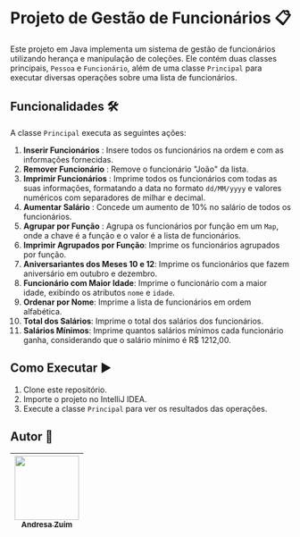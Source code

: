 # Projeto de Gestão de Funcionários 📋

Este projeto em Java implementa um sistema de gestão de funcionários utilizando herança e manipulação de coleções. Ele contém duas classes principais, `Pessoa` e `Funcionário`, além de uma classe `Principal` para executar diversas operações sobre uma lista de funcionários.

## Funcionalidades 🛠️

A classe `Principal` executa as seguintes ações:

1. **Inserir Funcionários** : Insere todos os funcionários na ordem e com as informações fornecidas.
2. **Remover Funcionário** : Remove o funcionário "João" da lista.
3. **Imprimir Funcionários** : Imprime todos os funcionários com todas as suas informações, formatando a data no formato `dd/MM/yyyy` e valores numéricos com separadores de milhar e decimal.
4. **Aumentar Salário** : Concede um aumento de 10% no salário de todos os funcionários.
5. **Agrupar por Função** : Agrupa os funcionários por função em um `Map`, onde a chave é a função e o valor é a lista de funcionários.
6. **Imprimir Agrupados por Função**: Imprime os funcionários agrupados por função.
7. **Aniversariantes dos Meses 10 e 12**: Imprime os funcionários que fazem aniversário em outubro e dezembro.
8. **Funcionário com Maior Idade**: Imprime o funcionário com a maior idade, exibindo os atributos `nome` e `idade`.
9. **Ordenar por Nome**: Imprime a lista de funcionários em ordem alfabética.
10. **Total dos Salários**: Imprime o total dos salários dos funcionários.
11. **Salários Mínimos**: Imprime quantos salários mínimos cada funcionário ganha, considerando que o salário mínimo é R$ 1212,00.

## Como Executar ▶️

1. Clone este repositório.
2. Importe o projeto no IntelliJ IDEA.
3. Execute a classe `Principal` para ver os resultados das operações.

## Autor 📝

| [<img loading="lazy" src="https://avatars.githubusercontent.com/u/105896691?v=4" width=115><br><sub>Andresa Zuim</sub>](https://github.com/andresazuim) |
| :---: |

